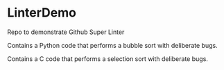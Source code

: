 # LinterDemo
Repo to demonstrate Github Super Linter 

Contains a Python code that performs a bubble sort with deliberate bugs.

Contains a C code that performs a selection sort with deliberate bugs.
